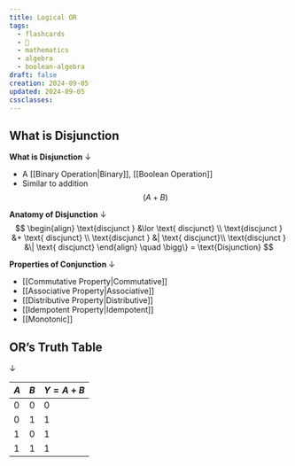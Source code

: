 ```yaml
---
title: Logical OR
tags:
  - flashcards
  - 🌱
  - mathematics
  - algebra
  - boolean-algebra
draft: false
creation: 2024-09-05
updated: 2024-09-05
cssclasses: 
---
```


## What is Disjunction

**What is Disjunction**
↓
- A [[Binary Operation|Binary]],  [[Boolean Operation]]
- Similar to addition
$$(A+B)$$
<!--SR:!2025-03-25,99,310-->

**Anatomy of Disjunction**
↓
$$
\begin{align}
\text{discjunct } &\lor \text{ discjunct} \\
\text{discjunct } &+ \text{ discjunct} \\
\text{discjunct } &| \text{ discjunct}\\
\text{discjunct } &\| \text{ discjunct}
\end{align}
\quad \bigg\} = \text{Disjunction}
$$
<!--SR:!2025-01-01,16,293-->

**Properties of Conjunction**
↓
- [[Commutative Property|Commutative]]
- [[Associative Property|Associative]]
- [[Distributive Property|Distributive]]
- [[Idempotent Property|Idempotent]]
- [[Monotonic]]
<!--SR:!2025-01-01,16,293-->


## OR’s Truth Table
↓
<!--SR:!2024-12-26,10,274-->

| $A$ | $B$ | $Y=A+B$ |
| --- | --- | ------- |
| $0$ | $0$ | $0$     |
| $0$ | $1$ | $1$     |
| $1$ | $0$ | $1$     |
| 1   | 1   | $1$     |
